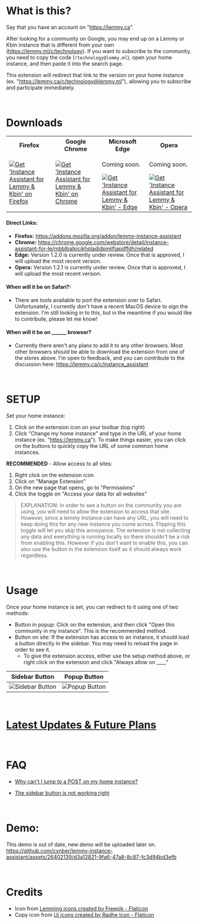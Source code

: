 # What is this?

Say that you have an account on "https://lemmy.ca".

After looking for a community on Google, you may end up on a Lemmy or Kbin instance that is different from your own (https://lemmy.ml/c/technology). If you want to subscribe to the community, you need to copy the code (`!technology@lemmy.ml`), open your home instance, and then paste it into the search page.

This extension will redirect that link to the version on your home instance (ex. "https://lemmy.ca/c/technology@lemmy.ml"), allowing you to subscribe and participate immediately.

</br>

# Downloads

<table>
  <tr>
    <th>Firefox                      </th>
    <th>Google Chrome                </th>
    <th>Microsoft Edge               </th>
    <th>Opera                        </th>
  </tr>
  <tr>
    <td>
      <a href="https://addons.mozilla.org/addon/lemmy-instance-assistant">
        <img src="https://github-production-user-asset-6210df.s3.amazonaws.com/26402139/251341913-3a74bafc-0ff6-4bff-83c1-532a7307e1f4.png" alt="Get 'Instance Assistant for Lemmy & Kbin' on Firefox">
      </a>
    </td>
    <td>
      <a href="https://chrome.google.com/webstore/detail/instance-assistant-for-le/mbblbalkjcikhpladidpimlfiapdffdh/related">
        <img src="https://github-production-user-asset-6210df.s3.amazonaws.com/26402139/251502726-24f9ef83-e061-4408-be03-d0b48b3bd9af.png" alt="Get 'Instance Assistant for Lemmy & Kbin' on Chrome">
      </a>
    </td>
    <td>
      <p>Coming soon.</p>
      <a href="#" onclick="return false;">
        <img src="https://github-production-user-asset-6210df.s3.amazonaws.com/26402139/252613780-21b8d61e-831b-459a-b45b-50190afb9cd2.png" alt="Get 'Instance Assistant for Lemmy & Kbin' - Edge">
      </a>
    </td>
    <td>
      <p>Coming soon.</p>
      <a href="#" onclick="return false;">
        <img src="https://github-production-user-asset-6210df.s3.amazonaws.com/26402139/252613528-85a804d6-0dd0-4fd9-bc0e-26da3a436fbe.png" alt="Get 'Instance Assistant for Lemmy & Kbin' - Opera">
      </a>
    </td>
  </tr>
  <tr>
  </tr>
</table>

#### Direct Links:

* **Firefox:** <a href="https://addons.mozilla.org/addon/lemmy-instance-assistant">https://addons.mozilla.org/addon/lemmy-instance-assistant</a>
* **Chrome:** <a href="https://chrome.google.com/webstore/detail/instance-assistant-for-le/mbblbalkjcikhpladidpimlfiapdffdh/related">https://chrome.google.com/webstore/detail/instance-assistant-for-le/mbblbalkjcikhpladidpimlfiapdffdh/related</a>
* **Edge:** Version 1.2.0 is currently under review. Once that is approved, I will upload the most recent version.
* **Opera:** Version 1.2.1 is currently under review. Once that is approved, I will upload the most recent version.

#### When will it be on **Safari**?:
* There are tools available to port the extension over to Safari. Unfortunately, I currently don't have a recent MacOS device to sign the extension. I'm still looking in to this, but in the meantime if you would like to contribute, please let me know!

#### When will it be on **______** browser?
* Currently there aren't any plans to add it to any other browsers. Most other browsers should be able to download the extension from one of the stores above. I'm open to feedback, and you can contribute to the discussion here: <a href="https://lemmy.ca/c/instance_assistant">https://lemmy.ca/c/instance_assistant</a>

<br/> 

# SETUP

Set your home instance:
1. Click on the extension icon on your toolbar (top right)
2. Click "Change my home instance" and type in the URL of your home instance (ex. "https://lemmy.ca"). To make things easier, you can click on the buttons to quickly copy the URL of some common home instances.   

**RECOMMENDED** - Allow access to all sites:
1. Right click on the extension icon
2. Click on "Manage Extension"
3. On the new page that opens, go to "Permissions"
4. Click the toggle on "Access your data for all websites"

> EXPLANATION: In order to see a button on the community you are using, you will need to allow the extension to access that site. However, since a lemmy instance can have any URL, you will need to keep doing this for any new instance you come across. Flipping this toggle will let you skip this annoyance. The extension is not collecting any data and everything is running locally so there shouldn't be a risk from enabling this. However if you don't want to enable this, you can also use the button in the extension itself as it should always work regardless.

<br/> 

# Usage
Once your home instance is set, you can redirect to it using one of two methods:
* Button in popup: Click on the extension, and then click "Open this community in my instance". This is the recommended method.
* Button on site: If the extension has access to an instance, it should load a button directly in the sidebar. You may need to reload the page in order to see it.
  * To give the extension access, either use the setup method above, or right click on the extension and click "Always allow on ____"

| Sidebar Button | Popup Button |
|----------------|------------------|
|<img src="https://github.com/cynber/lemmy-instance-assistant/assets/26402139/c80b1342-49eb-4b76-9258-c2cd1db22897" alt="Sidebar Button">|<img src="https://github.com/cynber/lemmy-instance-assistant/assets/26402139/b67e5b11-09b3-4248-9d74-8b2dc878969e" alt="Popup Button">|

<br/> 

# <a href="https://github.com/cynber/lemmy-instance-assistant/wiki/Latest-Updates-&-Future-Plans">Latest Updates & Future Plans</a>

<br/> 

# FAQ

* [Why can't I jump to a POST on my home instance?](https://github.com/cynber/lemmy-instance-assistant/wiki/Why-can't-I-jump-to-the-same-post-on-my-home-instance%3F)

* [The sidebar button is not working right](https://github.com/cynber/lemmy-instance-assistant/wiki/Removing-sidebar-button-and-keeping-popup-option-only)

<br/> 

# Demo:
This demo is out of date, new demo will be uploaded later on.
https://github.com/cynber/lemmy-instance-assistant/assets/26402139/d3a12821-9fa6-47a8-8c87-fc3d94bd3efb

<br/> 

# Credits
* Icon from <a href="https://www.flaticon.com/free-icons/lemming" title="lemming icons">Lemming icons created by Freepik - Flaticon</a>
* Copy icon from <a href="https://www.flaticon.com/free-icons/ui" title="ui icons">Ui icons created by Radhe Icon - Flaticon</a>
